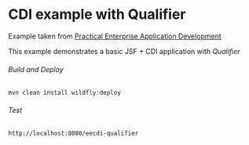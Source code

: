 CDI example with Qualifier
=====================================
Example taken from [Practical Enterprise Application Development](http://www.itbuzzpress.com/ebooks/java-ee-7-development-on-wildfly.html)

This example demonstrates a basic JSF + CDI application with *Qualifier*

###### Build and Deploy
```shell
mvn clean install wildfly:deploy
```

###### Test
```shell
http://localhost:8080/eecdi-qualifier
```
